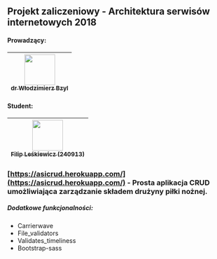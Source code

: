 ## Projekt zaliczeniowy - Architektura serwisów internetowych 2018

#### Prowadzący: 
| [<img src="https://avatars1.githubusercontent.com/u/8049?v=3" width="70px;"/><br /><sub>dr Włodzimierz Bzyl</sub>](https://github.com/wbzyl)<br />|
| :---: |
#### Student:
| [<img src="https://avatars3.githubusercontent.com/u/16317532?v=3" width="70px;"/><br /><sub>Filip Leśkiewicz (240913)</sub>](https://github.com/fleskiewicz)<br />|
| :---: |

### [https://asicrud.herokuapp.com/](https://asicrud.herokuapp.com/) - Prosta aplikacja CRUD umożliwiająca zarządzanie składem drużyny piłki nożnej.

##### Dodatkowe funkcjonalności:
* Carrierwave
* File_validators
* Validates_timeliness
* Bootstrap-sass
